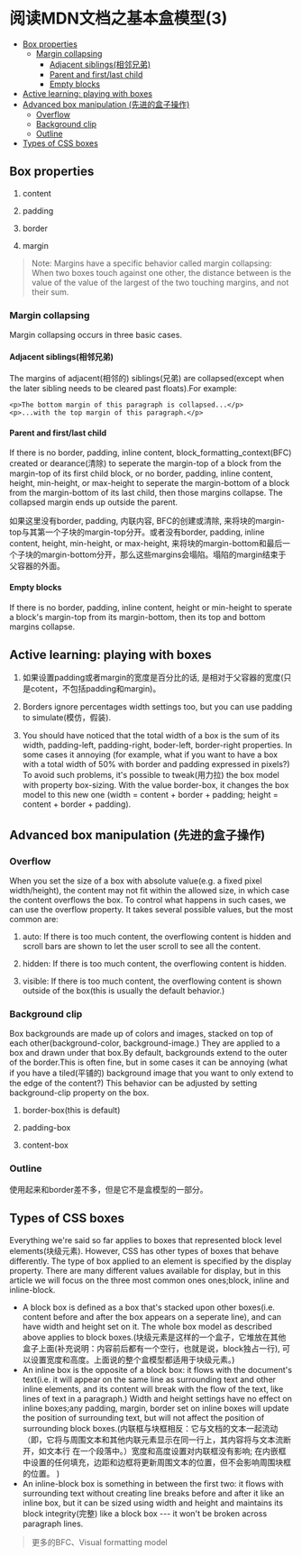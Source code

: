 # 阅读MDN文档之基本盒模型(3)

<!-- vim-markdown-toc GFM -->
* [Box properties](#box-properties)
  * [Margin collapsing](#margin-collapsing)
    * [Adjacent siblings(相邻兄弟)](#adjacent-siblings相邻兄弟)
    * [Parent and first/last child](#parent-and-firstlast-child)
    * [Empty blocks](#empty-blocks)
* [Active learning: playing with boxes](#active-learning-playing-with-boxes)
* [Advanced box manipulation (先进的盒子操作)](#advanced-box-manipulation-先进的盒子操作)
  * [Overflow](#overflow)
  * [Background clip](#background-clip)
  * [Outline](#outline)
* [Types of CSS boxes](#types-of-css-boxes)

<!-- vim-markdown-toc -->

## Box properties

1. content

2. padding

3. border

4. margin

> Note: Margins have a specific behavior called margin collapsing: When two boxes touch against one other, the distance between is the value of the value of the largest of the two touching margins, and not their sum.

### Margin collapsing 

Margin collapsing occurs in three basic cases.

#### Adjacent siblings(相邻兄弟)
	
The margins of adjacent(相邻的) siblings(兄弟) are collapsed(except when the later sibling needs to be cleared past floats).For example:

```
<p>The bottom margin of this paragraph is collapsed...</p>
<p>...with the top margin of this paragraph.</p>
```

#### Parent and first/last child

If there is no border, padding, inline content, block_formatting_context(BFC) created or dearance(清除) to seperate the margin-top of a block from the margin-top of its first child block, or no border, padding, inline content, height, min-height, or max-height to seperate the margin-bottom of a block from the margin-bottom of its last child, then those margins collapse. The collapsed margin ends up outside the parent.

如果这里没有border, padding, 内联内容, BFC的创建或清除, 来将块的margin-top与其第一个子块的margin-top分开。或者没有border, padding, inline content, height, min-height, or max-height, 来将块的margin-bottom和最后一个子块的margin-bottom分开，那么这些margins会塌陷。塌陷的margin结束于父容器的外面。

#### Empty blocks

If there is no border, padding, inline content, height or min-height to sperate a block's margin-top from its margin-bottom, then its top and bottom margins collapse.

## Active learning: playing with boxes 

1. 如果设置padding或者margin的宽度是百分比的话, 是相对于父容器的宽度(只是cotent，不包括padding和margin)。

2. Borders ignore percentages width settings too, but you can use padding to simulate(模仿，假装).

3. You should have noticed that the total width of a box is the sum of its width, padding-left, padding-right, boder-left, border-right properties. In some cases it annoying  (for example, what if you want to have a box with a total width of 50% with border and padding expressed in pixels?) To avoid such problems, it's possible to tweak(用力拉) the box model with property box-sizing. With the value border-box, it changes the box model to this new one (width = content + border + padding; height = content + border + padding).

## Advanced box manipulation (先进的盒子操作)

### Overflow

When you set the size of a box with absolute value(e.g. a fixed pixel width/height), the content may not fit within the allowed size, in which case the content overflows the box. To control what happens in such cases, we can use the overflow property. It takes several possible values, but the most common are:

1. auto: If there is too much content, the overflowing content is hidden and scroll bars are shown to let the user scroll to see all the content.

2. hidden: If there is too much content, the overflowing content is hidden.

3. visible: If there is too much content, the overflowing content is shown outside of the box(this is usually the default behavior.)

### Background clip

Box backgrounds are made up of colors and images, stacked on top of each other(background-color, background-image.) They are applied to a box and drawn under that box.By default, backgrounds extend to the outer of the border.This is often fine, but in some cases it can be annoying (what if you have a tiled(平铺的) background image that you want to only extend to the edge of the content?) This behavior can be adjusted by setting background-clip property on the box.

1. border-box(this is default)

2. padding-box

3. content-box

### Outline

使用起来和border差不多，但是它不是盒模型的一部分。

## Types of CSS boxes

Everything we're said  so far applies to boxes that represented block level elements(块级元素). However, CSS has other types of boxes that behave differently. The type of box applied to an element is specified by the display property. There are many different values available for display, but in this article we will focus on the three most common ones ones;block, inline and inline-block.

* A block box is defined as a box that's stacked upon other boxes(i.e. content before and after the box appears on a seperate line), and can have width and height set on it. The whole box model as described above applies to block boxes.(块级元素是这样的一个盒子，它堆放在其他盒子上面(补充说明：内容前后都有一个空行，也就是说，block独占一行), 可以设置宽度和高度。上面说的整个盒模型都适用于块级元素。)
* An inline box is the opposite of a block box: it flows with the document's text(i.e. it will appear on the same line as surrounding text and other inline elements, and its content will break with the flow of the text, like lines of text in a paragraph.) Width and height settings have no effect on inline boxes;any padding, margin, border set on inline boxes will update the position of surrounding text, but will not affect the position of surrounding block boxes.(内联框与块框相反：它与文档的文本一起流动（即，它将与周围文本和其他内联元素显示在同一行上，其内容将与文本流断开，如文本行 在一个段落中。）宽度和高度设置对内联框没有影响; 在内嵌框中设置的任何填充，边距和边框将更新周围文本的位置，但不会影响周围块框的位置。
)
* An inline-block box is something in between the first two: it flows with surrounding text without creating line breaks before and after it like an inline box, but it can be sized using width and height and maintains its block integrity(完整) like a block box --- it won't be broken across paragraph lines.

> 更多的BFC、Visual formatting model
